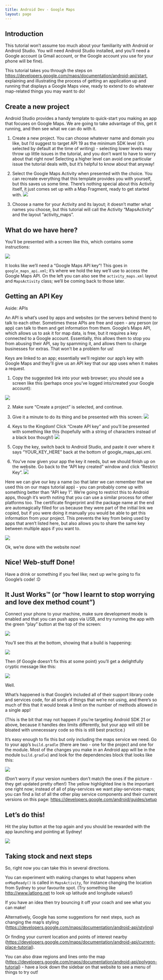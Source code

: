 ```yaml
---
title: Android Dev - Google Maps
layout: page
---
```



## Introduction

This tutorial won’t assume too much about your familiarity with Android or Android Studio.
You will need Android Studio installed, and you’ll need a Google account (a Gmail account, or the Google account you use for your phone will be fine).

This tutorial takes you through the steps on <https://developers.google.com/maps/documentation/android-api/start>, explaining and illustrating the process of getting an application up and running that displays a Google Maps view, ready to extend to do whatever map-related things you may want to do!


## Create a new project

Android Studio provides a handy template to quick-start you making an app that focuses on Google Maps.  We are going to take advantage of this, get it running, and then see what we can do with it.

1. Create a new project.  You can choose whatever name and domain you like, but I’d suggest to target API 19 as the minimum SDK level (it’s selected by default at the time of writing) - selecting lower levels may throw up little issues in the tutorial, and you don’t want to have to worry about that right now! Selecting a higher level can avoid one particular issue the tutorial deals with, but it’s helpful to know about that anyway!
2. Select the Google Maps Activity when presented with the choice.  You can recreate everything that this template provides you with yourself, but this saves us some time.  There’s nothing special about this Activity itself, it just comes set up with a Map Fragment, ready to get started with.
![](https://d2mxuefqeaa7sj.cloudfront.net/s_ACC90D09233A53E485AF629987F27DF866A7AA6BAE5C1ABA6BC69EB9EA2F3726_1487880192702_Screen+Shot+2017-02-23+at+19.54.45.png)

3. Choose a name for your Activity and its layout; it doesn’t matter what names you choose, but this tutorial will call the Activity “MapsActivity” and the layout “activity_maps”.


## What do we have here?

You’ll be presented with a screen like this, which contains some instructions:

![](https://d2mxuefqeaa7sj.cloudfront.net/s_ACC90D09233A53E485AF629987F27DF866A7AA6BAE5C1ABA6BC69EB9EA2F3726_1487880369756_Screen+Shot+2017-02-23+at+20.05.12.png)


It looks like we’ll need a “Google Maps API key”! This goes in `google_maps_api.xml`; it’s where we hold the key we’ll use to access the Google Maps API.  On the left you can also see the `activity_maps.xml` layout and `MapsActivity` class; we’ll be coming back to those later.


## Getting an API Key

<div class="aside idea">
<p class="aside-title">Aside: APIs</p>
An API is what’s used by apps and websites (or the servers behind them) to talk to each other.  Sometimes these APIs are free and open - any person (or app) can talk to them and get information from them.  Google’s Maps API, which allows us to ask it for map data, is free, but it requires a key connected to a Google account.  Essentially, this allows them to stop you from abusing their API, say by spamming it, and allows them to charge businesses for extras. That won’t be a problem for us!
</div>

Keys are linked to an app; essentially we’ll register our app’s key with Google Maps and they’ll give us an API key that our app uses when it makes a request.  

1. Copy the suggested link into your web browser; you should see a screen like this (perhaps once you’ve logged into/created your Google account):


![](https://d2mxuefqeaa7sj.cloudfront.net/s_ACC90D09233A53E485AF629987F27DF866A7AA6BAE5C1ABA6BC69EB9EA2F3726_1487881543251_Screen+Shot+2017-02-23+at+20.15.51.png)

2. Make sure “Create a project” is selected, and continue.
3. Give it a minute to do its thing and be presented with this screen:
![](https://d2mxuefqeaa7sj.cloudfront.net/s_ACC90D09233A53E485AF629987F27DF866A7AA6BAE5C1ABA6BC69EB9EA2F3726_1487881768198_Screen+Shot+2017-02-23+at+20.26.52.png)

4. Keys to the Kingdom!  Click “Create API key” and you’ll be presented with something like this (hopefully with a string of characters instead of a black box though!)
![](https://d2mxuefqeaa7sj.cloudfront.net/s_ACC90D09233A53E485AF629987F27DF866A7AA6BAE5C1ABA6BC69EB9EA2F3726_1487881920458_Screen+Shot+2017-02-23+at+20.29.51.png)

5. Copy the key, switch back to Android Studio, and paste it over where it says “YOUR_KEY_HERE” back at the bottom of google_maps_api.xml.
6. You’ve now given your app the key it needs, but we should finish up on the website. Go back to the “API key created” window and click “Restrict Key”.
![](https://d2mxuefqeaa7sj.cloudfront.net/s_ACC90D09233A53E485AF629987F27DF866A7AA6BAE5C1ABA6BC69EB9EA2F3726_1487882213929_Screen+Shot+2017-02-23+at+20.33.19.png)


Here we can give our key a name (so that later we can remember that we used this on our maps tutorial app) - you can probably come up with something better than “API key 1”.  We’re going to restrict this to Android apps, though it’s worth noting that you can use a similar process for other platforms too.
The certificate fingerprint and the package name at the end are automagically filled for us because they were part of the initial link we copied, but if you were doing it manually you would be able to get this information from your project. This prevents the key from being used by apps that aren’t listed here, but also allows you to share the same key between multiple apps if you want to.

![](https://d2mxuefqeaa7sj.cloudfront.net/s_ACC90D09233A53E485AF629987F27DF866A7AA6BAE5C1ABA6BC69EB9EA2F3726_1487882669814_Screen+Shot+2017-02-23+at+20.42.32.png)


Ok, we’re done with the website now!


## Nice! Web-stuff Done!

Have a drink or something if you feel like; next up we’re going to fix Google’s code! :D


## It Just Works™ (or “how I learnt to stop worrying and love dex method count”)

Connect your phone to your machine, make sure development mode is enabled and that you can push apps via USB, and try running the app with the green “play” button at the top of the screen:

![](https://d2mxuefqeaa7sj.cloudfront.net/s_ACC90D09233A53E485AF629987F27DF866A7AA6BAE5C1ABA6BC69EB9EA2F3726_1487883650043_Screen+Shot+2017-02-23+at+20.59.27.png)


You’ll see this at the bottom, showing that a build is happening:

![](https://d2mxuefqeaa7sj.cloudfront.net/s_ACC90D09233A53E485AF629987F27DF866A7AA6BAE5C1ABA6BC69EB9EA2F3726_1487883705889_Screen+Shot+2017-02-23+at+21.01.19.png)


Then (if Google doesn’t fix this at some point) you’ll get a delightfully cryptic message like this:

![](https://d2mxuefqeaa7sj.cloudfront.net/s_ACC90D09233A53E485AF629987F27DF866A7AA6BAE5C1ABA6BC69EB9EA2F3726_1487883737373_Screen+Shot+2017-02-23+at+20.58.01.png)


Well.

What’s happened is that Google’s included all of their support library code and services code, for all sorts of things that we’re not using, and there’s so much of this that it would break a limit on the number of methods allowed in a single app!

(This is the bit that may not happen if you’re targeting Android SDK 21 or above, because it handles dex limits differently, but your app will still be bloated with unnecessary code so this is still best practice.)

It’s easy enough to fix this but only including the maps service we need. Go to your app’s `build.gradle` (there are two - one for the project and one for the module.  Most of the changes you make in an Android app will be in the module `build.gradle`) and look for the dependencies block that looks like this:

![](https://d2mxuefqeaa7sj.cloudfront.net/s_ACC90D09233A53E485AF629987F27DF866A7AA6BAE5C1ABA6BC69EB9EA2F3726_1492331383538_Screen+Shot+2017-04-16+at+09.29.11.png)


(Don’t worry if your version numbers don’t match the ones if the picture - they get updated pretty often!)
The yellow highlighted line is the important one right now; instead of all of play-services we want play-services-maps; you can find a list of all the other play service components and their current versions on this page: <https://developers.google.com/android/guides/setup>


## Let’s do this!

Hit the play button at the top again and you should be rewarded with the app launching and pointing at Sydney!

![](https://d2mxuefqeaa7sj.cloudfront.net/s_ACC90D09233A53E485AF629987F27DF866A7AA6BAE5C1ABA6BC69EB9EA2F3726_1492549387863_Screenshot_20170418-220138.png)

## Taking stock and next steps

So, right now you can take this in several directions.  

You can experiment with making changes to what happens when `onMapReady()` is called in `MapsActivity`, for instance changing the location from Sydney to your favourite spot. (Try something like <http://www.latlong.net> to look up latitude and longitude values!)

If you have an idea then try bouncing it off your coach and see what you can make!

Alternatively, Google has some suggestions for next steps, such as changing the map’s styling (<https://developers.google.com/maps/documentation/android-api/styling>)

Or finding your current location and points of interest nearby (<https://developers.google.com/maps/documentation/android-api/current-place-tutorial>).

You can also draw regions and lines onto the map (<https://developers.google.com/maps/documentation/android-api/polygon-tutorial>) - have a look down the sidebar on that website to see a menu of things to try out!
